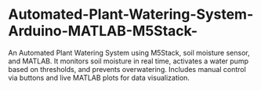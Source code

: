 # Automated-Plant-Watering-System-Arduino-MATLAB-M5Stack-
An Automated Plant Watering System using M5Stack, soil moisture sensor, and MATLAB. It monitors soil moisture in real time, activates a water pump based on thresholds, and prevents overwatering. Includes manual control via buttons and live MATLAB plots for data visualization.

